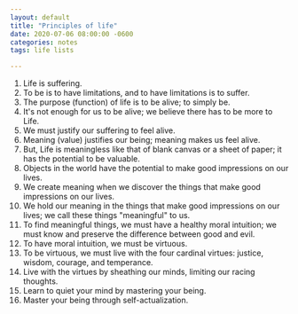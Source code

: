 ```yaml
---
layout: default
title: "Principles of life"
date: 2020-07-06 08:00:00 -0600
categories: notes
tags: life lists

---
```


1. Life is suffering.
2. To be is to have limitations, and to have limitations is to suffer.
3. The purpose (function) of life is to be alive; to simply be.
4. It's not enough for us to be alive; we believe there has to be more to Life.
5. We must justify our suffering to feel alive.
6. Meaning (value) justifies our being; meaning makes us feel alive.
7. But, Life is meaningless like that of blank canvas or a sheet of paper; it has the potential to be valuable.
8. Objects in the world have the potential to make good impressions on our lives.
9. We create meaning when we discover the things that make good impressions on our lives.
10. We hold our meaning in the things that make good impressions on our lives; we call these things "meaningful" to us.
11. To find meaningful things, we must have a healthy moral intuition; we must know and preserve the difference between good and evil.
12. To have moral intuition, we must be virtuous.
13. To be virtuous, we must live with the four cardinal virtues: justice, wisdom, courage, and temperance.
14. Live with the virtues by sheathing our minds, limiting our racing thoughts.
15. Learn to quiet your mind by mastering your being.
16. Master your being through self-actualization.
